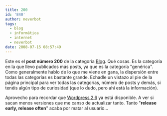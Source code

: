 ```yaml
---
title: 200
id: '840'
author: neverbot
tags:
  - blog
  - informática
  - internet
  - neverbot
date: 2008-07-15 08:57:49
---
```


Este es el **post número 200** de la categoría [Blog](https://neverbot.com/tags/blog/). Qué cosas. Es la categoría en la que llevo publicados más posts, ya que es la categoría "genérica". Como generalmente hablo de lo que me viene en gana, la dispersión entre todas las categorías es bastante grande. Echadle un vistazo al pie de la página principal para ver todas las categorías, número de posts y demás, si tenéis algún tipo de curiosidad (que lo dudo, pero ahí está la información).

Aprovecho para recordar que [Wordpress 2.6](http://wordpress.org/download/) ya está disponible. A ver si sacan menos versiones que me canso de actualizar tanto. Tanto "**release early, release often**" acaba por matar al usuario...